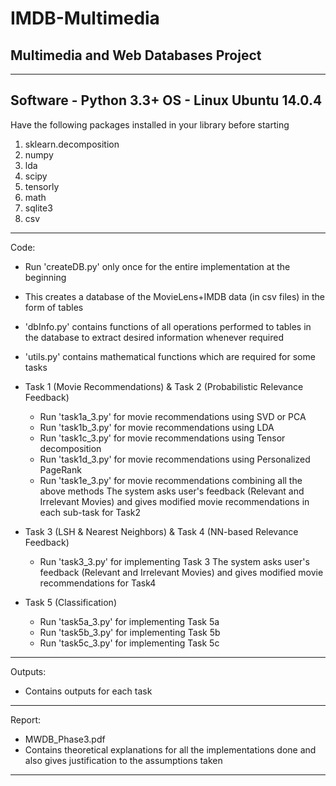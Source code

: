 # IMDB-Multimedia
Multimedia and Web Databases Project
------------------------------------------------------
------------------------------------------------------
Software - Python 3.3+
OS - Linux Ubuntu 14.0.4
------------------------------------------------------
Have the following packages installed in your library before starting
1) sklearn.decomposition
2) numpy
3) lda
4) scipy
5) tensorly
6) math
7) sqlite3
8) csv
------------------------------------------------------
Code:
- Run 'createDB.py' only once for the entire implementation at the beginning
- This creates a database of the MovieLens+IMDB data (in csv files) in the form of tables
- 'dbInfo.py' contains functions of all operations performed to tables in the database to extract desired information whenever required
- 'utils.py' contains mathematical functions which are required for some tasks

- Task 1 (Movie Recommendations) & Task 2 (Probabilistic Relevance Feedback)
  - Run 'task1a_3.py' for movie recommendations using SVD or PCA  
  - Run 'task1b_3.py' for movie recommendations using LDA
  - Run 'task1c_3.py' for movie recommendations using Tensor decomposition
  - Run 'task1d_3.py' for movie recommendations using Personalized PageRank
  - Run 'task1e_3.py' for movie recommendations combining all the above methods
  The system asks user's feedback (Relevant and Irrelevant Movies) and gives modified movie recommendations in each sub-task for Task2 

- Task 3 (LSH & Nearest Neighbors) & Task 4 (NN-based Relevance Feedback)
  - Run 'task3_3.py' for implementing Task 3
  The system asks user's feedback (Relevant and Irrelevant Movies) and gives modified movie recommendations for Task4 

- Task 5 (Classification)
  - Run 'task5a_3.py' for implementing Task 5a
  - Run 'task5b_3.py' for implementing Task 5b
  - Run 'task5c_3.py' for implementing Task 5c
------------------------------------------------------
Outputs:
- Contains outputs for each task
------------------------------------------------------
Report:
- MWDB_Phase3.pdf
- Contains theoretical explanations for all the implementations done and also gives justification to the assumptions taken
------------------------------------------------------
